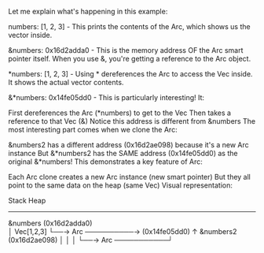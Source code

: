 Let me explain what's happening in this example:

numbers: [1, 2, 3] - This prints the contents of the Arc, which shows us the vector inside.

&numbers: 0x16d2adda0 - This is the memory address OF the Arc smart pointer itself. When you use &, you're getting a reference to the Arc object.

*numbers: [1, 2, 3] - Using * dereferences the Arc to access the Vec inside. It shows the actual vector contents.

&*numbers: 0x14fe05dd0 - This is particularly interesting! It:

First dereferences the Arc (*numbers) to get to the Vec
Then takes a reference to that Vec (&)
Notice this address is different from &numbers
The most interesting part comes when we clone the Arc:

&numbers2 has a different address (0x16d2ae098) because it's a new Arc instance
But &*numbers2 has the SAME address (0x14fe05dd0) as the original &*numbers!
This demonstrates a key feature of Arc:

Each Arc clone creates a new Arc instance (new smart pointer)
But they all point to the same data on the heap (same Vec)
Visual representation:


Stack                    Heap
-----------------        -----------------
&numbers (0x16d2adda0)   
    │                    Vec[1,2,3]
    └──→ Arc ──────────→ (0x14fe05dd0)
                         ↑
&numbers2 (0x16d2ae098)  │
    │                    │
    └──→ Arc ───────────┘